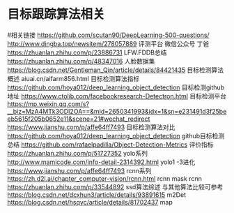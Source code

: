 # 目标跟踪算法相关

#相关链接
https://github.com/scutan90/DeepLearning-500-questions/
http://www.dingba.top/newsitem/278057889  评测平台  微信公众号 丁爸
https://zhuanlan.zhihu.com/p/23886731  LFW.FDDB总结
https://zhuanlan.zhihu.com/p/48347016  人脸数据集
https://blog.csdn.net/Gentleman_Qin/article/details/84421435  目标检测算法概述
aiuai.cn/aifarm856.html   目标检测算法指标
https://github.com/hoya012/deep_learning_object_detection  目标检测github地址
https://www.ctolib.com/facebookresearch-Detectron.html  目标检测平台
https://mp.weixin.qq.com/s?__biz=MzA4MTk3ODI2OA==&mid=2650341993&idx=1&sn=e231491d3f25beeb5615f205b0652e11&scene=21#wechat_redirect
https://www.jianshu.com/p/affe64ff7493   目标检测算法对比
https://github.com/hoya012/deep_learning_object_detection   github目标检测总结
https://github.com/rafaelpadilla/Object-Detection-Metrics   评价指标
https://zhuanlan.zhihu.com/p/51727352   yolo系列
http://www.mamicode.com/info-detail-2314392.html   yolo1 -3进化
https://www.jianshu.com/p/affe64ff7493   rcnn系列
https://zh.d2l.ai/chapter_computer-vision/rcnn.html   rcnn  mask rcnn
https://zhuanlan.zhihu.com/p/33544892   ssd算法综述 与其他算法比较可参考
https://blog.csdn.net/dcxhun3/article/details/93891615  m2Det
https://blog.csdn.net/hsqyc/article/details/81702437   map
